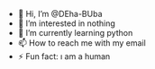 - 👋 Hi, I’m @DEha-BUba
- 👀 I’m interested in nothing
- 🌱 I’m currently learning python
- 📫 How to reach me with my email
- ⚡ Fun fact: ı am a human

<!---
DEha-BUba/DEha-BUba is a ✨ special ✨ repository because its `README.md` (this file) appears on your GitHub profile.
You can click the Preview link to take a look at your changes.
--->
